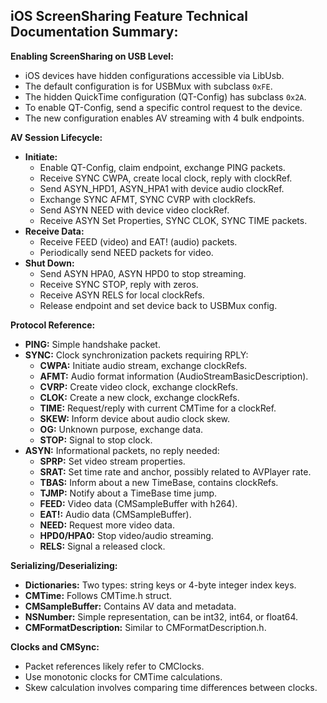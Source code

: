 ## iOS ScreenSharing Feature Technical Documentation Summary:

**Enabling ScreenSharing on USB Level:**

* iOS devices have hidden configurations accessible via LibUsb.
* The default configuration is for USBMux with subclass `0xFE`.
* The hidden QuickTime configuration (QT-Config) has subclass `0x2A`.
* To enable QT-Config, send a specific control request to the device.
* The new configuration enables AV streaming with 4 bulk endpoints.

**AV Session Lifecycle:**

* **Initiate:**
    * Enable QT-Config, claim endpoint, exchange PING packets.
    * Receive SYNC CWPA, create local clock, reply with clockRef.
    * Send ASYN_HPD1, ASYN_HPA1 with device audio clockRef.
    * Exchange SYNC AFMT, SYNC CVRP with clockRefs.
    * Send ASYN NEED with device video clockRef.
    * Receive ASYN Set Properties, SYNC CLOK, SYNC TIME packets.
* **Receive Data:**
    * Receive FEED (video) and EAT! (audio) packets.
    * Periodically send NEED packets for video.
* **Shut Down:**
    * Send ASYN HPA0, ASYN HPD0 to stop streaming.
    * Receive SYNC STOP, reply with zeros.
    * Receive ASYN RELS for local clockRefs.
    * Release endpoint and set device back to USBMux config.

**Protocol Reference:**

* **PING:** Simple handshake packet.
* **SYNC:** Clock synchronization packets requiring RPLY:
    * **CWPA:** Initiate audio stream, exchange clockRefs.
    * **AFMT:** Audio format information (AudioStreamBasicDescription).
    * **CVRP:** Create video clock, exchange clockRefs.
    * **CLOK:** Create a new clock, exchange clockRefs.
    * **TIME:** Request/reply with current CMTime for a clockRef.
    * **SKEW:** Inform device about audio clock skew.
    * **OG:** Unknown purpose, exchange data.
    * **STOP:** Signal to stop clock.
* **ASYN:** Informational packets, no reply needed:
    * **SPRP:** Set video stream properties.
    * **SRAT:** Set time rate and anchor, possibly related to AVPlayer rate.
    * **TBAS:** Inform about a new TimeBase, contains clockRefs.
    * **TJMP:** Notify about a TimeBase time jump.
    * **FEED:** Video data (CMSampleBuffer with h264).
    * **EAT!:** Audio data (CMSampleBuffer).
    * **NEED:** Request more video data.
    * **HPD0/HPA0:** Stop video/audio streaming.
    * **RELS:** Signal a released clock.

**Serializing/Deserializing:**

* **Dictionaries:** Two types: string keys or 4-byte integer index keys.
* **CMTime:** Follows CMTime.h struct.
* **CMSampleBuffer:** Contains AV data and metadata.
* **NSNumber:** Simple representation, can be int32, int64, or float64.
* **CMFormatDescription:** Similar to CMFormatDescription.h.

**Clocks and CMSync:**

* Packet references likely refer to CMClocks.
* Use monotonic clocks for CMTime calculations.
* Skew calculation involves comparing time differences between clocks.
